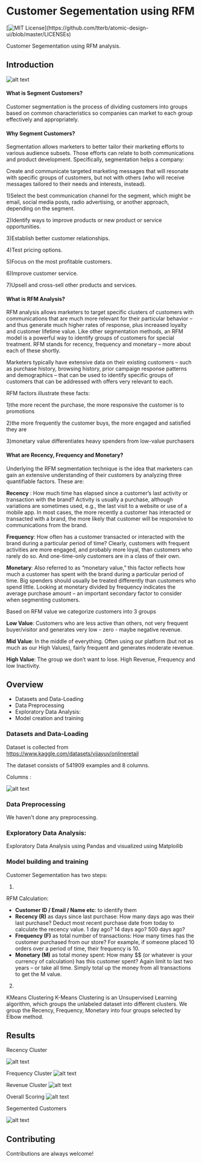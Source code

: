
# Customer Segementation using RFM 
[![MIT License](https://img.shields.io/apm/l/atomic-design-ui.svg?)](https://github.com/tterb/atomic-design-ui/blob/master/LICENSEs)

Customer Segementation using RFM analysis.
## Introduction 

 
![alt text](https://raw.githubusercontent.com/vivekalex61/resume_ner/main/images/)
      
#### What is Segment Customers?

Customer segmentation is the process of dividing customers into groups based on common characteristics so companies can market to each group effectively and appropriately.

#### Why Segment Customers?

Segmentation allows marketers to better tailor their marketing efforts to various audience subsets. Those efforts can relate to both communications and product development. Specifically, segmentation helps a company:

Create and communicate targeted marketing messages that will resonate with specific groups of customers, but not with others (who will receive messages tailored to their needs and interests, instead).

1)Select the best communication channel for the segment, which might be email, social media posts, radio advertising, or another approach, depending on the segment.

2)Identify ways to improve products or new product or service opportunities.

3)Establish better customer relationships.

4)Test pricing options.

5)Focus on the most profitable customers.

6)Improve customer service.

7)Upsell and cross-sell other products and services.

#### What is RFM Analysis?

RFM analysis allows marketers to target specific clusters of customers with communications that are much more relevant for their particular behavior – and thus generate much higher rates of response, plus increased loyalty and customer lifetime value. Like other segmentation methods, an RFM model is a powerful way to identify groups of customers for special treatment. RFM stands for recency, frequency and monetary – more about each of these shortly.

Marketers typically have extensive data on their existing customers – such as purchase history, browsing history, prior campaign response patterns and demographics – that can be used to identify specific groups of customers that can be addressed with offers very relevant to each.

RFM factors illustrate these facts:

1)the more recent the purchase, the more responsive the customer is to promotions

2)the more frequently the customer buys, the more engaged and satisfied they are

3)monetary value differentiates heavy spenders from low-value purchasers

#### What are Recency, Frequency and Monetary?

Underlying the RFM segmentation technique is the idea that marketers can gain an extensive understanding of their customers by analyzing three quantifiable factors. These are:

**Recency** : How much time has elapsed since a customer’s last activity or transaction with the brand? Activity is usually a purchase, although variations are sometimes used, e.g., the last visit to a website or use of a mobile app. In most cases, the more recently a customer has interacted or transacted with a brand, the more likely that customer will be responsive to communications from the brand.

**Frequency**: How often has a customer transacted or interacted with the brand during a particular period of time? Clearly, customers with frequent activities are more engaged, and probably more loyal, than customers who rarely do so. And one-time-only customers are in a class of their own.

**Monetary**: Also referred to as “monetary value,” this factor reflects how much a customer has spent with the brand during a particular period of time. Big spenders should usually be treated differently than customers who spend little. Looking at monetary divided by frequency indicates the average purchase amount – an important secondary factor to consider when segmenting customers.

Based on RFM value we categorize customers into 3 groups

**Low Value**: Customers who are less active than others, not very frequent buyer/visitor and generates very low - zero - maybe negative revenue.

**Mid Value**: In the middle of everything. Often using our platform (but not as much as our High Values), fairly frequent and generates moderate revenue.

**High Value**: The group we don’t want to lose. High Revenue, Frequency and low Inactivity.


          
## Overview 
- Datasets and Data-Loading
- Data Preprocessing
- Exploratory Data Analysis:
- Model creation and training

### Datasets and Data-Loading

Dataset is collected from  https://www.kaggle.com/datasets/vijayuv/onlineretail

The dataset consists of 541909 examples and  8 columns.

Columns :

![alt text](https://raw.githubusercontent.com/vivekalex61/resume_ner/main/images)



### Data Preprocessing

We haven't done any preprocessing.

### Exploratory Data Analysis:

Exploratory Data Analysis using Pandas and visualized using Matploilib

### Model building and training

Customer Segementation has two steps:

1)
RFM Calculation:
  - **Customer ID / Email / Name etc**: to identify them
- **Recency (R)** as days since last purchase: How many days ago was their last purchase? Deduct most recent purchase date from today to calculate the recency value. 1 day ago? 14 days ago? 500 days ago?
- **Frequency (F)** as total number of transactions: How many times has the customer purchased from our store? For example, if someone placed 10 orders over a period of time, their frequency is 10.
- **Monetary (M)** as total money spent: How many $$ (or whatever is your currency of calculation) has this customer spent? Again limit to last two years – or take all time. Simply total up the money from all transactions to get the M value.


2)

KMeans Clustering 
K-Means Clustering is an Unsupervised Learning algorithm, which groups the unlabeled dataset into different clusters.
We group the Recency, Frequency, Monetary into four groups selected by Elbow method.

## Results

 Recency Cluster

![alt text](https://raw.githubusercontent.com/vivekalex61/resume_ner/main/images/)
  
Frequency Cluster
![alt text](https://raw.githubusercontent.com/vivekalex61/resume_ner/main/images/)
  
Revenue Cluster
![alt text](https://raw.githubusercontent.com/vivekalex61/resume_ner/main/images/)
 
 Overall Scoring
![alt text](https://raw.githubusercontent.com/vivekalex61/resume_ner/main/images/)


Segemented Customers

![alt text](https://raw.githubusercontent.com/vivekalex61/resume_ner/main/images/)

## Contributing

Contributions are always welcome!
